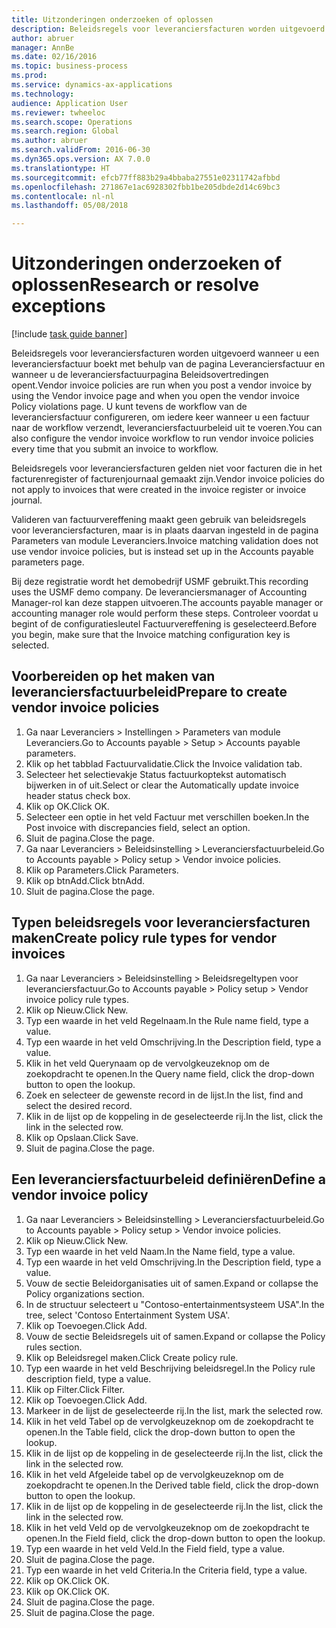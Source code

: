 ```yaml
--- 
title: Uitzonderingen onderzoeken of oplossen
description: Beleidsregels voor leveranciersfacturen worden uitgevoerd wanneer u een leveranciersfactuur boekt met behulp van de pagina Leveranciersfactuur en wanneer u de leveranciersfactuurpagina Beleidsovertredingen opent.
author: abruer
manager: AnnBe
ms.date: 02/16/2016
ms.topic: business-process
ms.prod: 
ms.service: dynamics-ax-applications
ms.technology: 
audience: Application User
ms.reviewer: twheeloc
ms.search.scope: Operations
ms.search.region: Global
ms.author: abruer
ms.search.validFrom: 2016-06-30
ms.dyn365.ops.version: AX 7.0.0
ms.translationtype: HT
ms.sourcegitcommit: efcb77ff883b29a4bbaba27551e02311742afbbd
ms.openlocfilehash: 271867e1ac6928302fbb1be205dbde2d14c69bc3
ms.contentlocale: nl-nl
ms.lasthandoff: 05/08/2018

---
```

# <a name="research-or-resolve-exceptions"></a><span data-ttu-id="7c77c-103">Uitzonderingen onderzoeken of oplossen</span><span class="sxs-lookup"><span data-stu-id="7c77c-103">Research or resolve exceptions</span></span>

[!include [task guide banner](../../includes/task-guide-banner.md)]

<span data-ttu-id="7c77c-104">Beleidsregels voor leveranciersfacturen worden uitgevoerd wanneer u een leveranciersfactuur boekt met behulp van de pagina Leveranciersfactuur en wanneer u de leveranciersfactuurpagina Beleidsovertredingen opent.</span><span class="sxs-lookup"><span data-stu-id="7c77c-104">Vendor invoice policies are run when you post a vendor invoice by using the Vendor invoice page and when you open the vendor invoice Policy violations page.</span></span> <span data-ttu-id="7c77c-105">U kunt tevens de workflow van de leveranciersfactuur configureren, om iedere keer wanneer u een factuur naar de workflow verzendt, leveranciersfactuurbeleid uit te voeren.</span><span class="sxs-lookup"><span data-stu-id="7c77c-105">You can also configure the vendor invoice workflow to run vendor invoice policies every time that you submit an invoice to workflow.</span></span> 

<span data-ttu-id="7c77c-106">Beleidsregels voor leveranciersfacturen gelden niet voor facturen die in het facturenregister of facturenjournaal gemaakt zijn.</span><span class="sxs-lookup"><span data-stu-id="7c77c-106">Vendor invoice policies do not apply to invoices that were created in the invoice register or invoice journal.</span></span> 

<span data-ttu-id="7c77c-107">Valideren van factuurvereffening maakt geen gebruik van beleidsregels voor leveranciersfacturen, maar is in plaats daarvan ingesteld in de pagina Parameters van module Leveranciers.</span><span class="sxs-lookup"><span data-stu-id="7c77c-107">Invoice matching validation does not use vendor invoice policies, but is instead set up in the Accounts payable parameters page.</span></span>

<span data-ttu-id="7c77c-108">Bij deze registratie wordt het demobedrijf USMF gebruikt.</span><span class="sxs-lookup"><span data-stu-id="7c77c-108">This recording uses the USMF demo company.</span></span> <span data-ttu-id="7c77c-109">De leveranciersmanager of Accounting Manager-rol kan deze stappen uitvoeren.</span><span class="sxs-lookup"><span data-stu-id="7c77c-109">The accounts payable manager or accounting manager role would perform these steps.</span></span> <span data-ttu-id="7c77c-110">Controleer voordat u begint of de configuratiesleutel Factuurvereffening is geselecteerd.</span><span class="sxs-lookup"><span data-stu-id="7c77c-110">Before you begin, make sure that the Invoice matching configuration key is selected.</span></span>


## <a name="prepare-to-create-vendor-invoice-policies"></a><span data-ttu-id="7c77c-111">Voorbereiden op het maken van leveranciersfactuurbeleid</span><span class="sxs-lookup"><span data-stu-id="7c77c-111">Prepare to create vendor invoice policies</span></span>
1. <span data-ttu-id="7c77c-112">Ga naar Leveranciers > Instellingen > Parameters van module Leveranciers.</span><span class="sxs-lookup"><span data-stu-id="7c77c-112">Go to Accounts payable > Setup > Accounts payable parameters.</span></span>
2. <span data-ttu-id="7c77c-113">Klik op het tabblad Factuurvalidatie.</span><span class="sxs-lookup"><span data-stu-id="7c77c-113">Click the Invoice validation tab.</span></span>
3. <span data-ttu-id="7c77c-114">Selecteer het selectievakje Status factuurkoptekst automatisch bijwerken in of uit.</span><span class="sxs-lookup"><span data-stu-id="7c77c-114">Select or clear the Automatically update invoice header status check box.</span></span>
4. <span data-ttu-id="7c77c-115">Klik op OK.</span><span class="sxs-lookup"><span data-stu-id="7c77c-115">Click OK.</span></span>
5. <span data-ttu-id="7c77c-116">Selecteer een optie in het veld Factuur met verschillen boeken.</span><span class="sxs-lookup"><span data-stu-id="7c77c-116">In the Post invoice with discrepancies field, select an option.</span></span>
6. <span data-ttu-id="7c77c-117">Sluit de pagina.</span><span class="sxs-lookup"><span data-stu-id="7c77c-117">Close the page.</span></span>
7. <span data-ttu-id="7c77c-118">Ga naar Leveranciers > Beleidsinstelling > Leveranciersfactuurbeleid.</span><span class="sxs-lookup"><span data-stu-id="7c77c-118">Go to Accounts payable > Policy setup > Vendor invoice policies.</span></span>
8. <span data-ttu-id="7c77c-119">Klik op Parameters.</span><span class="sxs-lookup"><span data-stu-id="7c77c-119">Click Parameters.</span></span>
9. <span data-ttu-id="7c77c-120">Klik op btnAdd.</span><span class="sxs-lookup"><span data-stu-id="7c77c-120">Click btnAdd.</span></span>
10. <span data-ttu-id="7c77c-121">Sluit de pagina.</span><span class="sxs-lookup"><span data-stu-id="7c77c-121">Close the page.</span></span>

## <a name="create-policy-rule-types-for-vendor-invoices"></a><span data-ttu-id="7c77c-122">Typen beleidsregels voor leveranciersfacturen maken</span><span class="sxs-lookup"><span data-stu-id="7c77c-122">Create policy rule types for vendor invoices</span></span>
1. <span data-ttu-id="7c77c-123">Ga naar Leveranciers > Beleidsinstelling > Beleidsregeltypen voor leveranciersfactuur.</span><span class="sxs-lookup"><span data-stu-id="7c77c-123">Go to Accounts payable > Policy setup > Vendor invoice policy rule types.</span></span>
2. <span data-ttu-id="7c77c-124">Klik op Nieuw.</span><span class="sxs-lookup"><span data-stu-id="7c77c-124">Click New.</span></span>
3. <span data-ttu-id="7c77c-125">Typ een waarde in het veld Regelnaam.</span><span class="sxs-lookup"><span data-stu-id="7c77c-125">In the Rule name field, type a value.</span></span>
4. <span data-ttu-id="7c77c-126">Typ een waarde in het veld Omschrijving.</span><span class="sxs-lookup"><span data-stu-id="7c77c-126">In the Description field, type a value.</span></span>
5. <span data-ttu-id="7c77c-127">Klik in het veld Querynaam op de vervolgkeuzeknop om de zoekopdracht te openen.</span><span class="sxs-lookup"><span data-stu-id="7c77c-127">In the Query name field, click the drop-down button to open the lookup.</span></span>
6. <span data-ttu-id="7c77c-128">Zoek en selecteer de gewenste record in de lijst.</span><span class="sxs-lookup"><span data-stu-id="7c77c-128">In the list, find and select the desired record.</span></span>
7. <span data-ttu-id="7c77c-129">Klik in de lijst op de koppeling in de geselecteerde rij.</span><span class="sxs-lookup"><span data-stu-id="7c77c-129">In the list, click the link in the selected row.</span></span>
8. <span data-ttu-id="7c77c-130">Klik op Opslaan.</span><span class="sxs-lookup"><span data-stu-id="7c77c-130">Click Save.</span></span>
9. <span data-ttu-id="7c77c-131">Sluit de pagina.</span><span class="sxs-lookup"><span data-stu-id="7c77c-131">Close the page.</span></span>

## <a name="define-a-vendor-invoice-policy"></a><span data-ttu-id="7c77c-132">Een leveranciersfactuurbeleid definiëren</span><span class="sxs-lookup"><span data-stu-id="7c77c-132">Define a vendor invoice policy</span></span>
1. <span data-ttu-id="7c77c-133">Ga naar Leveranciers > Beleidsinstelling > Leveranciersfactuurbeleid.</span><span class="sxs-lookup"><span data-stu-id="7c77c-133">Go to Accounts payable > Policy setup > Vendor invoice policies.</span></span>
2. <span data-ttu-id="7c77c-134">Klik op Nieuw.</span><span class="sxs-lookup"><span data-stu-id="7c77c-134">Click New.</span></span>
3. <span data-ttu-id="7c77c-135">Typ een waarde in het veld Naam.</span><span class="sxs-lookup"><span data-stu-id="7c77c-135">In the Name field, type a value.</span></span>
4. <span data-ttu-id="7c77c-136">Typ een waarde in het veld Omschrijving.</span><span class="sxs-lookup"><span data-stu-id="7c77c-136">In the Description field, type a value.</span></span>
5. <span data-ttu-id="7c77c-137">Vouw de sectie Beleidorganisaties uit of samen.</span><span class="sxs-lookup"><span data-stu-id="7c77c-137">Expand or collapse the Policy organizations section.</span></span>
6. <span data-ttu-id="7c77c-138">In de structuur selecteert u "Contoso-entertainmentsysteem USA".</span><span class="sxs-lookup"><span data-stu-id="7c77c-138">In the tree, select 'Contoso Entertainment System USA'.</span></span>
7. <span data-ttu-id="7c77c-139">Klik op Toevoegen.</span><span class="sxs-lookup"><span data-stu-id="7c77c-139">Click Add.</span></span>
8. <span data-ttu-id="7c77c-140">Vouw de sectie Beleidsregels uit of samen.</span><span class="sxs-lookup"><span data-stu-id="7c77c-140">Expand or collapse the Policy rules section.</span></span>
9. <span data-ttu-id="7c77c-141">Klik op Beleidsregel maken.</span><span class="sxs-lookup"><span data-stu-id="7c77c-141">Click Create policy rule.</span></span>
10. <span data-ttu-id="7c77c-142">Typ een waarde in het veld Beschrijving beleidsregel.</span><span class="sxs-lookup"><span data-stu-id="7c77c-142">In the Policy rule description field, type a value.</span></span>
11. <span data-ttu-id="7c77c-143">Klik op Filter.</span><span class="sxs-lookup"><span data-stu-id="7c77c-143">Click Filter.</span></span>
12. <span data-ttu-id="7c77c-144">Klik op Toevoegen.</span><span class="sxs-lookup"><span data-stu-id="7c77c-144">Click Add.</span></span>
13. <span data-ttu-id="7c77c-145">Markeer in de lijst de geselecteerde rij.</span><span class="sxs-lookup"><span data-stu-id="7c77c-145">In the list, mark the selected row.</span></span>
14. <span data-ttu-id="7c77c-146">Klik in het veld Tabel op de vervolgkeuzeknop om de zoekopdracht te openen.</span><span class="sxs-lookup"><span data-stu-id="7c77c-146">In the Table field, click the drop-down button to open the lookup.</span></span>
15. <span data-ttu-id="7c77c-147">Klik in de lijst op de koppeling in de geselecteerde rij.</span><span class="sxs-lookup"><span data-stu-id="7c77c-147">In the list, click the link in the selected row.</span></span>
16. <span data-ttu-id="7c77c-148">Klik in het veld Afgeleide tabel op de vervolgkeuzeknop om de zoekopdracht te openen.</span><span class="sxs-lookup"><span data-stu-id="7c77c-148">In the Derived table field, click the drop-down button to open the lookup.</span></span>
17. <span data-ttu-id="7c77c-149">Klik in de lijst op de koppeling in de geselecteerde rij.</span><span class="sxs-lookup"><span data-stu-id="7c77c-149">In the list, click the link in the selected row.</span></span>
18. <span data-ttu-id="7c77c-150">Klik in het veld Veld op de vervolgkeuzeknop om de zoekopdracht te openen.</span><span class="sxs-lookup"><span data-stu-id="7c77c-150">In the Field field, click the drop-down button to open the lookup.</span></span>
19. <span data-ttu-id="7c77c-151">Typ een waarde in het veld Veld.</span><span class="sxs-lookup"><span data-stu-id="7c77c-151">In the Field field, type a value.</span></span>
20. <span data-ttu-id="7c77c-152">Sluit de pagina.</span><span class="sxs-lookup"><span data-stu-id="7c77c-152">Close the page.</span></span>
21. <span data-ttu-id="7c77c-153">Typ een waarde in het veld Criteria.</span><span class="sxs-lookup"><span data-stu-id="7c77c-153">In the Criteria field, type a value.</span></span>
22. <span data-ttu-id="7c77c-154">Klik op OK.</span><span class="sxs-lookup"><span data-stu-id="7c77c-154">Click OK.</span></span>
23. <span data-ttu-id="7c77c-155">Klik op OK.</span><span class="sxs-lookup"><span data-stu-id="7c77c-155">Click OK.</span></span>
24. <span data-ttu-id="7c77c-156">Sluit de pagina.</span><span class="sxs-lookup"><span data-stu-id="7c77c-156">Close the page.</span></span>
25. <span data-ttu-id="7c77c-157">Sluit de pagina.</span><span class="sxs-lookup"><span data-stu-id="7c77c-157">Close the page.</span></span>


